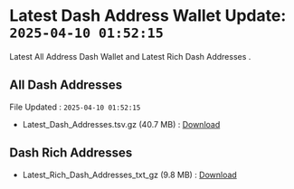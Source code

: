 # Latest Dash Address Wallet Update: `2025-04-10 01:52:15`

Latest All Address Dash Wallet and Latest Rich Dash Addresses .

## All Dash Addresses

File Updated : `2025-04-10 01:52:15`

- Latest_Dash_Addresses.tsv.gz (40.7 MB) : [Download](https://github.com/Pymmdrza/Rich-Address-Wallet/releases/tag/Dash)

## Dash Rich Addresses

- Latest_Rich_Dash_Addresses_txt_gz (9.8 MB) : [Download](https://github.com/Pymmdrza/Rich-Address-Wallet/releases/tag/Dash)
